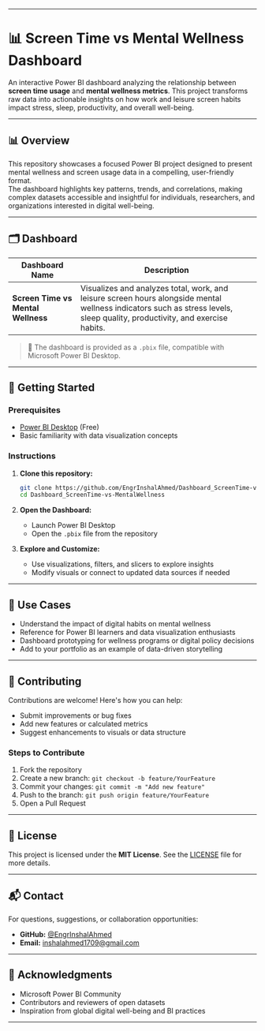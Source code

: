 

---

# 📊 Screen Time vs Mental Wellness Dashboard  

An interactive Power BI dashboard analyzing the relationship between **screen time usage** and **mental wellness metrics**. This project transforms raw data into actionable insights on how work and leisure screen habits impact stress, sleep, productivity, and overall well-being.

---

## 📊 Overview  

This repository showcases a focused Power BI project designed to present mental wellness and screen usage data in a compelling, user-friendly format.  
The dashboard highlights key patterns, trends, and correlations, making complex datasets accessible and insightful for individuals, researchers, and organizations interested in digital well-being.

---

## 🗂️ Dashboard  

| Dashboard Name                     | Description |
|------------------------------------|-------------|
| **Screen Time vs Mental Wellness** | Visualizes and analyzes total, work, and leisure screen hours alongside mental wellness indicators such as stress levels, sleep quality, productivity, and exercise habits. |

> 📁 The dashboard is provided as a `.pbix` file, compatible with Microsoft Power BI Desktop.

---

## 🚀 Getting Started  

### Prerequisites  

- [Power BI Desktop](https://powerbi.microsoft.com/desktop/) (Free)  
- Basic familiarity with data visualization concepts  

### Instructions  

1. **Clone this repository:**
   ```bash
   git clone https://github.com/EngrInshalAhmed/Dashboard_ScreenTime-vs-MentalWellness.git
   cd Dashboard_ScreenTime-vs-MentalWellness


2. **Open the Dashboard:**

   * Launch Power BI Desktop
   * Open the `.pbix` file from the repository

3. **Explore and Customize:**

   * Use visualizations, filters, and slicers to explore insights
   * Modify visuals or connect to updated data sources if needed

---

## 💼 Use Cases

* Understand the impact of digital habits on mental wellness
* Reference for Power BI learners and data visualization enthusiasts
* Dashboard prototyping for wellness programs or digital policy decisions
* Add to your portfolio as an example of data-driven storytelling

---

## 🤝 Contributing

Contributions are welcome! Here's how you can help:

* Submit improvements or bug fixes
* Add new features or calculated metrics
* Suggest enhancements to visuals or data structure

### Steps to Contribute

1. Fork the repository
2. Create a new branch: `git checkout -b feature/YourFeature`
3. Commit your changes: `git commit -m "Add new feature"`
4. Push to the branch: `git push origin feature/YourFeature`
5. Open a Pull Request

---

## 📄 License

This project is licensed under the **MIT License**.
See the [LICENSE](LICENSE) file for more details.

---

## 📬 Contact

For questions, suggestions, or collaboration opportunities:

* **GitHub:** [@EngrInshalAhmed](https://github.com/EngrInshalAhmed)
* **Email:** [inshalahmed1709@gmail.com](mailto:inshalahmed17@gmail.com)

---

## 🙌 Acknowledgments

* Microsoft Power BI Community
* Contributors and reviewers of open datasets
* Inspiration from global digital well-being and BI practices

---





